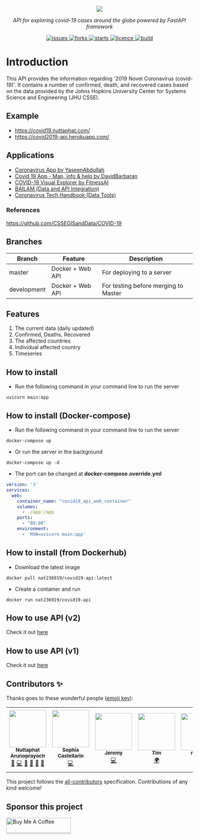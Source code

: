 <p align="center">
  <a href="https://nat236919.github.io/covid19-api/"><img src="https://i.ibb.co/Wg2yPBq/covid19-api-logo.png"></a>
</p>

<p align="center">
    <em>API for exploring covid-19 cases around the globe powered by FastAPI framework</em>
</p>

<p align="center">
  <a href="https://github.com/nat236919/Covid2019API/issues" target="_blank">
      <img src="https://img.shields.io/github/issues/nat236919/Covid2019API" alt="issues">
  </a>
  <a href="https://github.com/nat236919/Covid2019API/forks" target="_blank">
      <img src="https://img.shields.io/github/forks/nat236919/Covid2019API" alt="forks">
  </a>
  <a href="https://github.com/nat236919/Covid2019API/stars" target="_blank">
      <img src="https://img.shields.io/github/stars/nat236919/Covid2019API" alt="starts">
  </a>
  <a href="https://github.com/nat236919/Covid2019API/blob/master/LICENCE" target="_blank">
      <img src="https://img.shields.io/github/license/nat236919/Covid2019API" alt="licence">
  </a>
  <a href="https://travis-ci.org/github/nat236919/covid19-api" target="_blank">
      <img src="https://travis-ci.org/nat236919/covid19-api.svg?branch=development" alt="build">
  </a>
</p>

# Introduction

This API provides the information regarding '2019 Novel Coronavirus (covid-19)'. It contains a number of confirmed, death, and recovered cases based on the data provided by the Johns Hopkins University Center for Systems Science and Engineering (JHU CSSE).

## Example

* https://covid19.nuttaphat.com/
* https://covid2019-api.herokuapp.com/

## Applications

* [Coronavirus App by YaseenAbdullah](https://github.com/YaseenAbdullah/coronavirus)
* [Covid 19 App - Map, info & help by DavidBarbaran](https://github.com/DavidBarbaran/Covid19App)
* [COVID-19 Visual Explorer by FitnessAI](https://www.fitnessai.com/covid-19-charts-coronavirus-growth-rate-visual-explorer)
* [BAILAM (Data and API Integration)](https://www.bailam.com/covid19)
* [Coronavirus Tech Handbook (Data Tools)](https://coronavirustechhandbook.com/data-tools)

### References

https://github.com/CSSEGISandData/COVID-19

## Branches

|  Branch           |     Feature                      |              Description                                     |
| ----------------- | -------------------------------- |  ----------------------------------------------------------- |
| master            | Docker + Web API                 | For deploying to a server                                    |
| development       | Docker + Web API                 | For testing before merging to Master                         |

## Features

1. The current data (daily updated)
2. Confirmed, Deaths, Recovered
3. The affected countries
4. Individual affected country
5. Timeseries

## How to install

* Run the following command in your command line to run the server

```console
uvicorn main:app
```

## How to install (Docker-compose)

* Run the following command in your command line to run the server

```console
docker-compose up
```

* Or run the server in the background

```console
docker-compose up -d
```

* The port can be changed at <b>docker-compose.override.yml</b>

```yml
version: '3'
services:
  web:
    container_name: "covid19_api_web_container"
    volumes:
      - ./app:/app
    ports:
      - "80:80"
    environment:
      - 'RUN=uvicorn main:app'
```

## How to install (from Dockerhub)

* Download the latest image

```console
docker pull nat236919/covid19-api:latest
```

* Create a container and run

```console
docker run nat236919/covid19-api
```

## How to use API (v2)

Check it out [here](./app/docs/api_docs/v2.md)

## How to use API (v1)

Check it out [here](./app/docs/api_docs/v1.md)

## Contributors ✨

Thanks goes to these wonderful people ([emoji key](https://allcontributors.org/docs/en/emoji-key)):

<!-- ALL-CONTRIBUTORS-LIST:START - Do not remove or modify this section -->
<!-- prettier-ignore-start -->
<!-- markdownlint-disable -->
<table>
  <tr>
    <td align="center"><a href="https://nuttaphat.com/"><img src="https://avatars0.githubusercontent.com/u/9074112?v=4?s=100" width="100px;" alt=""/><br /><sub><b>Nuttaphat Arunoprayoch</b></sub></a><br /><a href="#maintenance-nat236919" title="Maintenance">🚧</a> <a href="https://github.com/nat236919/covid19-api/commits?author=nat236919" title="Code">💻</a> <a href="https://github.com/nat236919/covid19-api/issues?q=author%3Anat236919" title="Bug reports">🐛</a> <a href="https://github.com/nat236919/covid19-api/commits?author=nat236919" title="Documentation">📖</a> <a href="#ideas-nat236919" title="Ideas, Planning, & Feedback">🤔</a> <a href="https://github.com/nat236919/covid19-api/pulls?q=is%3Apr+reviewed-by%3Anat236919" title="Reviewed Pull Requests">👀</a></td>
    <td align="center"><a href="https://github.com/soapy1"><img src="https://avatars0.githubusercontent.com/u/976973?v=4?s=100" width="100px;" alt=""/><br /><sub><b>Sophia Castellarin</b></sub></a><br /><a href="https://github.com/nat236919/covid19-api/commits?author=soapy1" title="Code">💻</a></td>
    <td align="center"><a href="https://keybase.io/endoffile78"><img src="https://avatars2.githubusercontent.com/u/11342054?v=4?s=100" width="100px;" alt=""/><br /><sub><b>Jeremy</b></sub></a><br /><a href="https://github.com/nat236919/covid19-api/commits?author=endoffile78" title="Code">💻</a></td>
    <td align="center"><a href="https://github.com/ChooseYourPlan"><img src="https://avatars2.githubusercontent.com/u/32968964?v=4?s=100" width="100px;" alt=""/><br /><sub><b>Tim</b></sub></a><br /><a href="#translation-ChooseYourPlan" title="Translation">🌍</a></td>
    <td align="center"><a href="https://github.com/melsaa"><img src="https://avatars0.githubusercontent.com/u/32761948?v=4?s=100" width="100px;" alt=""/><br /><sub><b>melsaa</b></sub></a><br /><a href="https://github.com/nat236919/covid19-api/commits?author=melsaa" title="Code">💻</a></td>
    <td align="center"><a href="https://github.com/owen-duncan-snobel"><img src="https://avatars.githubusercontent.com/u/43126781?v=4?s=100" width="100px;" alt=""/><br /><sub><b>owen-duncan-snobel</b></sub></a><br /><a href="https://github.com/nat236919/covid19-api/commits?author=owen-duncan-snobel" title="Documentation">📖</a></td>
  </tr>
</table>

<!-- markdownlint-restore -->
<!-- prettier-ignore-end -->

<!-- ALL-CONTRIBUTORS-LIST:END -->

This project follows the [all-contributors](https://github.com/all-contributors/all-contributors) specification. Contributions of any kind welcome!

## Sponsor this project

<a href="https://www.buymeacoffee.com/HdYFLQU" target="_blank"><img src="https://www.buymeacoffee.com/assets/img/custom_images/orange_img.png" alt="Buy Me A Coffee" style="height: 41px !important;width: 174px !important;box-shadow: 0px 3px 2px 0px rgba(190, 190, 190, 0.5) !important;" ></a>
